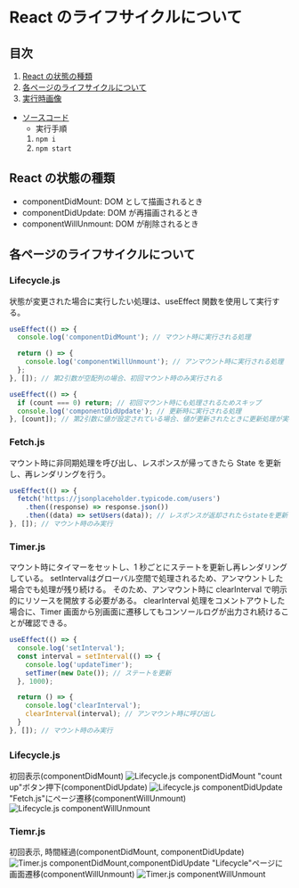 # React のライフサイクルについて

## 目次

1. [React の状態の種類](#reactの状態の種類)
2. [各ページのライフサイクルについて](#各ページのライフサイクルについて)
3. [実行時画像](#処理の流れ)

- [ソースコード](https://github.com/mmasap/react-lifecycle-sample)
  - 実行手順
  1. `npm i`
  2. `npm start` 

## React の状態の種類

- componentDidMount: DOM として描画されるとき
- componentDidUpdate: DOM が再描画されるとき
- componentWillUnmount: DOM が削除されるとき

## 各ページのライフサイクルについて

### Lifecycle.js

状態が変更された場合に実行したい処理は、useEffect 関数を使用して実行する。

```js
useEffect(() => {
  console.log('componentDidMount'); // マウント時に実行される処理

  return () => {
    console.log('componentWillUnmount'); // アンマウント時に実行される処理
  };
}, []); // 第2引数が空配列の場合、初回マウント時のみ実行される

useEffect(() => {
  if (count === 0) return; // 初回マウント時にも処理されるためスキップ
  console.log('componentDidUpdate'); // 更新時に実行される処理
}, [count]); // 第2引数に値が設定されている場合、値が更新されたときに更新処理が実行される
```

### Fetch.js

マウント時に非同期処理を呼び出し、レスポンスが帰ってきたら State を更新し、再レンダリングを行う。

```js
useEffect(() => {
  fetch('https://jsonplaceholder.typicode.com/users')
    .then((response) => response.json())
    .then((data) => setUsers(data)); // レスポンスが返却されたらstateを更新
}, []); // マウント時のみ実行
```

### Timer.js

マウント時にタイマーをセットし、1 秒ごとにステートを更新し再レンダリングしている。
setIntervalはグローバル空間で処理されるため、アンマウントした場合でも処理が残り続ける。
そのため、アンマウント時に clearInterval で明示的にリソースを開放する必要がある。
clearInterval 処理をコメントアウトした場合に、Timer 画面から別画面に遷移してもコンソールログが出力され続けることが確認できる。

```js
useEffect(() => {
  console.log('setInterval');
  const interval = setInterval(() => {
    console.log('updateTimer');
    setTimer(new Date()); // ステートを更新
  }, 1000);

  return () => {
    console.log('clearInterval');
    clearInterval(interval); // アンマウント時に呼び出し
  }
}, []); // マウント時のみ実行
```

### Lifecycle.js　

初回表示(componentDidMount)
![Lifecycle.js componentDidMount](./pics/1.png)
"count up"ボタン押下(componentDidUpdate)
![Lifecycle.js componentDidUpdate](./pics/2.png)
"Fetch.js"にページ遷移(componentWillUnmount)
![Lifecycle.js componentWillUnmount](./pics/3.png)

### Tiemr.js

初回表示, 時間経過(componentDidMount, componentDidUpdate)
![Timer.js componentDidMount,componentDidUpdate](./pics/4.png)
"Lifecycle"ページに画面遷移(componentWillUnmount)
![Timer.js componentWillUnmount](./pics/5.png)
